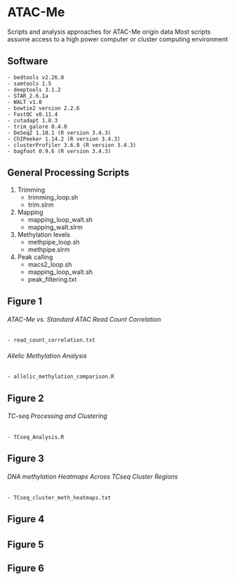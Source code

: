 # ATAC-Me
Scripts and analysis approaches for ATAC-Me origin data
Most scripts assume access to a high power computer or cluster computing environment

## Software 

    - bedtools v2.26.0
    - samtools 1.5
    - deeptools 3.1.2
    - STAR_2.6.1a 
    - WALT v1.0 
    - bowtie2 version 2.2.6 
    - FastQC v0.11.4
    - cutadapt 1.8.3 
    - trim_galore 0.4.0 
    - DeSeq2 1.18.1 (R version 3.4.3)
    - ChIPeeker 1.14.2 (R version 3.4.3)
    - clusterProfiler 3.6.0 (R version 3.4.3)
    - bagfoot 0.9.6 (R version 3.4.3)

## General Processing Scripts

1. Trimming
    - trimming_loop.sh
    - trim.slrm
2. Mapping 
    - mapping_loop_walt.sh
    - mapping_walt.slrm
3. Methylation levels
    - methpipe_loop.sh
    - methpipe.slrm
4. Peak calling
    - macs2_loop.sh
    - mapping_loop_walt.sh
    - peak_filtering.txt
    
## Figure 1
###### ATAC-Me vs. Standard ATAC Read Count Correlation
    - read_count_correlation.txt
###### Allelic Methylation Analysis
    - allelic_methylation_comparison.R

## Figure 2

###### TC-seq Processing and Clustering
    - TCseq_Analysis.R

## Figure 3

###### DNA methylation Heatmaps Across TCseq Cluster Regions
    - TCseq_cluster_meth_heatmaps.txt

## Figure 4
###### 
## Figure 5

## Figure 6

